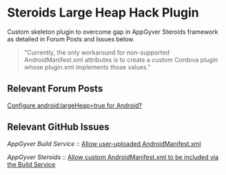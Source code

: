 # Steroids Large Heap Hack Plugin

Custom skeleton plugin to overcome gap in AppGyver Steroids framework as detailed in Forum Posts and Issues below.

> "Currently, the only workaround for non-supported AndroidManifest.xml attributes is to create a custom Cordova plugin whose plugin.xml implements those values."

## Relevant Forum Posts

[Configure android:largeHeap=true for Android?](https://forums.appgyver.com/#!/steroids:configure-androidlargeheap)

## Relevant GitHub Issues

*AppGyver Build Service* :: [Allow user-uploaded AndroidManifest.xml](https://github.com/AppGyver/build-service/issues/2)

*AppGyver Steroids* :: [Allow custom AndroidManifest.xml to be included via the Build Service](https://github.com/AppGyver/steroids/issues/936)

